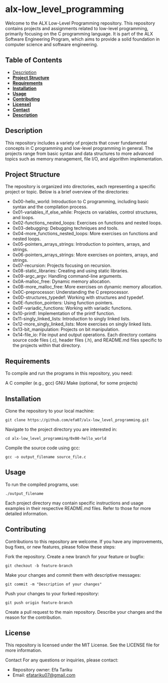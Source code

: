 # alx-low_level_programming
Welcome to the ALX Low-Level Programming repository. This repository contains projects and assignments related to low-level programming, primarily focusing on the C programming language. It is part of the ALX Software Engineering Program, which aims to provide a solid foundation in computer science and software engineering.

## Table of Contents
* [Description](#Description)
* **[Project Structure](#Project-Structure)**
* **[Requirements](#Requirements)**
* **[Installation](#Installation)**
* **[Usage](#Usage)**
* **[Contributing](CONTRIBUTING.md)**
* **[License](LICENSE)]**
* **[Contact](#Contact)**
* **[Description](#Description)**

## Description
This repository includes a variety of projects that cover fundamental concepts in C programming and low-level programming in general. The projects range from basic syntax and data structures to more advanced topics such as memory management, file I/O, and algorithm implementation.

## Project Structure
The repository is organized into directories, each representing a specific project or topic. Below is a brief overview of the directories:

* 0x00-hello_world: Introduction to C programming, including basic syntax and the compilation process.
* 0x01-variables_if_else_while: Projects on variables, control structures, and loops.
* 0x02-functions_nested_loops: Exercises on functions and nested loops.
* 0x03-debugging: Debugging techniques and tools.
* 0x04-more_functions_nested_loops: More exercises on functions and nested loops.
* 0x05-pointers_arrays_strings: Introduction to pointers, arrays, and strings.
* 0x06-pointers_arrays_strings: More exercises on pointers, arrays, and strings.
* 0x07-recursion: Projects focusing on recursion.
* 0x08-static_libraries: Creating and using static libraries.
* 0x09-argc_argv: Handling command-line arguments.
* 0x0A-malloc_free: Dynamic memory allocation.
* 0x0B-more_malloc_free: More exercises on dynamic memory allocation.
* 0x0C-preprocessor: Understanding the C preprocessor.
* 0x0D-structures_typedef: Working with structures and typedef.
* 0x0E-function_pointers: Using function pointers.
* 0x0F-variadic_functions: Working with variadic functions.
* 0x10-printf: Implementation of the printf function.
* 0x11-singly_linked_lists: Introduction to singly linked lists.
* 0x12-more_singly_linked_lists: More exercises on singly linked lists.
* 0x13-bit_manipulation: Projects on bit manipulation.
* 0x14-file_io: File input and output operations.
Each directory contains source code files (.c), header files (.h), and README.md files specific to the projects within that directory.

## Requirements
To compile and run the programs in this repository, you need:

A C compiler (e.g., gcc)
GNU Make (optional, for some projects)
## Installation
Clone the repository to your local machine:
```
git clone https://github.com/efa07/alx-low_level_programming.git
```
Navigate to the project directory you are interested in:
```
cd alx-low_level_programming/0x00-hello_world
```
Compile the source code using gcc:
```
gcc -o output_filename source_file.c
```
## Usage
To run the compiled programs, use:
```
./output_filename
```
Each project directory may contain specific instructions and usage examples in their respective README.md files. Refer to those for more detailed information.

## Contributing
Contributions to this repository are welcome. If you have any improvements, bug fixes, or new features, please follow these steps:

Fork the repository.
Create a new branch for your feature or bugfix:
```
git checkout -b feature-branch
```
Make your changes and commit them with descriptive messages:
```
git commit -m "Description of your changes"
```
Push your changes to your forked repository:
```
git push origin feature-branch
```
Create a pull request to the main repository. Describe your changes and the reason for the contribution.
## License
This repository is licensed under the MIT License. See the LICENSE file for more information.

Contact
For any questions or inquiries, please contact:

- Repository owner: Efa Tariku
- Email: efatariku07@gmail.com
